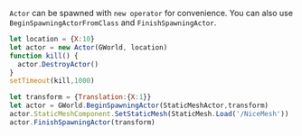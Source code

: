 `Actor` can be spawned with `new operator` for convenience. You can also use `BeginSpawningActorFromClass` and `FinishSpawningActor`.

```js
let location = {X:10}
let actor = new Actor(GWorld, location)
function kill() {
  actor.DestroyActor()
}
setTimeout(kill,1000)
```

```js
let transform = {Translation:{X:1}}
let actor = GWorld.BeginSpawningActor(StaticMeshActor,transform)
actor.StaticMeshComponent.SetStaticMesh(StaticMesh.Load('/NiceMesh'))
actor.FinishSpawningActor(transform)
```